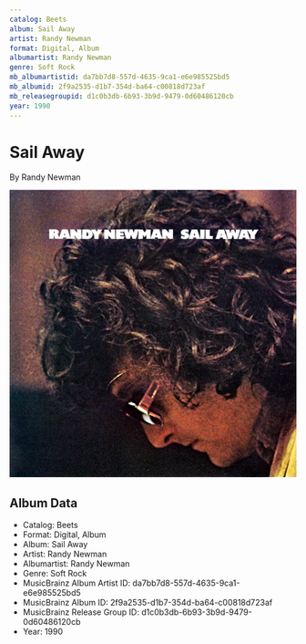 ```yaml
---
catalog: Beets
album: Sail Away
artist: Randy Newman
format: Digital, Album
albumartist: Randy Newman
genre: Soft Rock
mb_albumartistid: da7bb7d8-557d-4635-9ca1-e6e985525bd5
mb_albumid: 2f9a2535-d1b7-354d-ba64-c00818d723af
mb_releasegroupid: d1c0b3db-6b93-3b9d-9479-0d60486120cb
year: 1990
---
```


# Sail Away

By Randy Newman

![](../../assets/beetscovers/Randy_Newman-Sail_Away.jpg)

## Album Data

- Catalog: Beets
- Format: Digital, Album
- Album: Sail Away
- Artist: Randy Newman
- Albumartist: Randy Newman
- Genre: Soft Rock
- MusicBrainz Album Artist ID: da7bb7d8-557d-4635-9ca1-e6e985525bd5
- MusicBrainz Album ID: 2f9a2535-d1b7-354d-ba64-c00818d723af
- MusicBrainz Release Group ID: d1c0b3db-6b93-3b9d-9479-0d60486120cb
- Year: 1990

